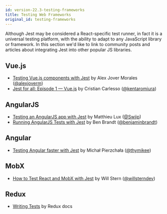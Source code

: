 ```yaml
---
id: version-22.3-testing-frameworks
title: Testing Web Frameworks
original_id: testing-frameworks
---
```


Although Jest may be considered a React-specific test runner, in fact it is a
universal testing platform, with the ability to adapt to any JavaScript library
or framework. In this section we'd like to link to community posts and articles
about integrating Jest into other popular JS libraries.

## Vue.js

* [Testing Vue.js components with Jest](https://alexjoverm.github.io/series/Unit-Testing-Vue-js-Components-with-the-Official-Vue-Testing-Tools-and-Jest/)
  by Alex Jover Morales ([@alexjoverm](https://twitter.com/alexjoverm))
* [Jest for all: Episode 1 — Vue.js](https://medium.com/@kentaromiura_the_js_guy/jest-for-all-episode-1-vue-js-d616bccbe186#.d573vrce2)
  by Cristian Carlesso ([@kentaromiura](https://twitter.com/kentaromiura))

## AngularJS

* [Testing an AngularJS app with Jest](https://medium.com/aya-experience/testing-an-angularjs-app-with-jest-3029a613251)
  by Matthieu Lux ([@Swiip](https://twitter.com/Swiip))
* [Running AngularJS Tests with Jest](https://engineering.talentpair.com/running-angularjs-tests-with-jest-49d0cc9c6d26)
  by Ben Brandt ([@benjaminbrandt](https://twitter.com/benjaminbrandt))

## Angular

* [Testing Angular faster with Jest](https://www.xfive.co/blog/testing-angular-faster-jest/)
  by Michał Pierzchała ([@thymikee](https://twitter.com/thymikee))

## MobX

* [How to Test React and MobX with Jest](https://semaphoreci.com/community/tutorials/how-to-test-react-and-mobx-with-jest)
  by Will Stern ([@willsterndev](https://twitter.com/willsterndev))

## Redux

* [Writing Tests](http://redux.js.org/docs/recipes/WritingTests.html) by Redux
  docs
